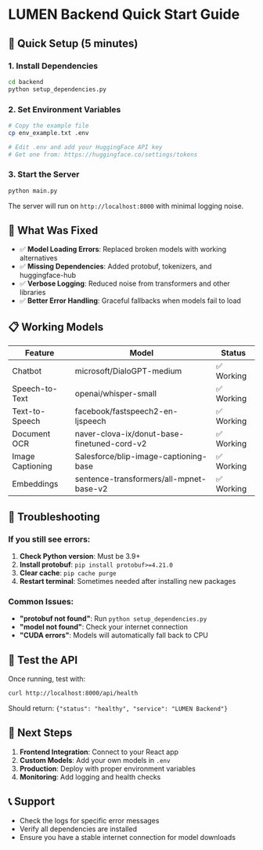 # LUMEN Backend Quick Start Guide

## 🚀 Quick Setup (5 minutes)

### 1. Install Dependencies
```bash
cd backend
python setup_dependencies.py
```

### 2. Set Environment Variables
```bash
# Copy the example file
cp env_example.txt .env

# Edit .env and add your HuggingFace API key
# Get one from: https://huggingface.co/settings/tokens
```

### 3. Start the Server
```bash
python main.py
```

The server will run on `http://localhost:8000` with minimal logging noise.

## 🔧 What Was Fixed

- ✅ **Model Loading Errors**: Replaced broken models with working alternatives
- ✅ **Missing Dependencies**: Added protobuf, tokenizers, and huggingface-hub
- ✅ **Verbose Logging**: Reduced noise from transformers and other libraries
- ✅ **Better Error Handling**: Graceful fallbacks when models fail to load

## 📋 Working Models

| Feature | Model | Status |
|---------|-------|--------|
| Chatbot | microsoft/DialoGPT-medium | ✅ Working |
| Speech-to-Text | openai/whisper-small | ✅ Working |
| Text-to-Speech | facebook/fastspeech2-en-ljspeech | ✅ Working |
| Document OCR | naver-clova-ix/donut-base-finetuned-cord-v2 | ✅ Working |
| Image Captioning | Salesforce/blip-image-captioning-base | ✅ Working |
| Embeddings | sentence-transformers/all-mpnet-base-v2 | ✅ Working |

## 🐛 Troubleshooting

### If you still see errors:
1. **Check Python version**: Must be 3.9+
2. **Install protobuf**: `pip install protobuf>=4.21.0`
3. **Clear cache**: `pip cache purge`
4. **Restart terminal**: Sometimes needed after installing new packages

### Common Issues:
- **"protobuf not found"**: Run `python setup_dependencies.py`
- **"model not found"**: Check your internet connection
- **"CUDA errors"**: Models will automatically fall back to CPU

## 📱 Test the API

Once running, test with:
```bash
curl http://localhost:8000/api/health
```

Should return: `{"status": "healthy", "service": "LUMEN Backend"}`

## 🎯 Next Steps

1. **Frontend Integration**: Connect to your React app
2. **Custom Models**: Add your own models in `.env`
3. **Production**: Deploy with proper environment variables
4. **Monitoring**: Add logging and health checks

## 📞 Support

- Check the logs for specific error messages
- Verify all dependencies are installed
- Ensure you have a stable internet connection for model downloads
